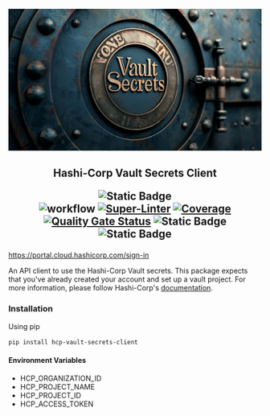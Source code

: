 <p align="center">
<img src="banner.png">
</p>
<h2 align="center">Hashi-Corp Vault Secrets Client

![Static Badge](https://img.shields.io/badge/Python-3.8%20|%203.9%20|%203.10%20|%203.11%20|%203.12-blue)<br />
![workflow](https://github.com/TheSchipper/hcp-vault-secrets-client/actions/workflows/ci.yml/badge.svg)
[![Super-Linter](https://github.com/TheSchipper/hcp-vault-secrets-client/actions/workflows/linter.yml/badge.svg)](https://github.com/marketplace/actions/super-linter)
[![Coverage](https://sonarcloud.io/api/project_badges/measure?project=TheSchipper_hcp-vault-secrets-client&metric=coverage)](https://sonarcloud.io/summary/new_code?id=TheSchipper_hcp-vault-secrets-client)
[![Quality Gate Status](https://sonarcloud.io/api/project_badges/measure?project=TheSchipper_hcp-vault-secrets-client&metric=alert_status)](https://sonarcloud.io/summary/new_code?id=TheSchipper_hcp-vault-secrets-client)
![Static Badge](https://img.shields.io/badge/License-MIT-green)
![Static Badge](https://img.shields.io/badge/code%20style-black-000000)

</h2>

https://portal.cloud.hashicorp.com/sign-in

An API client to use the Hashi-Corp Vault secrets. This package expects that you've already created your account and set
up a vault project. For more information, please follow Hashi-Corp's [documentation](https://developer.hashicorp.com/vault/tutorials/hcp-vault-secrets-get-started).

### Installation
Using pip
```bash
pip install hcp-vault-secrets-client
```

#### Environment Variables
- HCP_ORGANIZATION_ID
- HCP_PROJECT_NAME
- HCP_PROJECT_ID
- HCP_ACCESS_TOKEN
